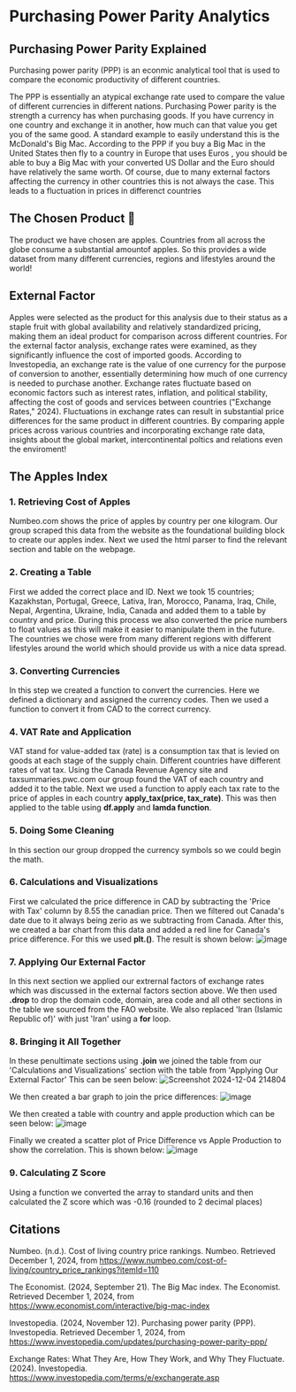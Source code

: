 # Purchasing Power Parity Analytics

## Purchasing Power Parity Explained
Purchasing power parity (PPP) is an econmic analytical tool that is used to compare the economic productivity of different countries.

The PPP is essentially an atypical exchange rate used to compare the value of different currencies in different nations. Purchasing Power parity is the strength a currency has when purchasing goods. If you have currency in one country and exchange it in another, how much can that value you get you of the same good. A standard example to easily understand this is the McDonald's Big Mac. According to the PPP if you buy a Big Mac in the United States then fly to a country in Europe that uses Euros , you should be able to buy a Big Mac with your converted US Dollar and the Euro should have relatively the same worth. Of course, due to many external factors affecting the currency in other countries this is not always the case. This leads to a fluctuation in prices in differenct countries

## The Chosen Product 🍎
The product we have chosen are apples. Countries from all across the globe consume a substantial amountof apples. So this provides a wide dataset from many different currencies, regions and lifestyles around the world! 


## External Factor
Apples were selected as the product for this analysis due to their status as a staple fruit with global availability and relatively standardized pricing, making them an ideal product for comparison across different countries. For the external factor analysis, exchange rates were examined, as they significantly influence the cost of imported goods. According to Investopedia, an exchange rate is the value of one currency for the purpose of conversion to another, essentially determining how much of one currency is needed to purchase another. Exchange rates fluctuate based on economic factors such as interest rates, inflation, and political stability, affecting the cost of goods and services between countries ("Exchange Rates," 2024). Fluctuations in exchange rates can result in substantial price differences for the same product in different countries. By comparing apple prices across various countries and incorporating exchange rate data, insights about the global market, intercontinental poltics and relations even the enviroment!


## The Apples Index

### 1. Retrieving Cost of Apples
Numbeo.com shows the price of apples by country per one kilogram. Our group scraped this data from the website as the foundational building block to create our apples index. Next we used the html parser to find the relevant section and table on the webpage. 

### 2. Creating a Table
First we added the correct place and ID. Next we took 15 countries; Kazakhstan, Portugal, Greece, Lativa, Iran, Morocco, Panama, Iraq, Chile, Nepal, Argentina, Ukraine, India, Canada and added them to a table by country and price. During this process we also converted the price numbers to float values as this will make it easier to manipulate them in the future. The countries we chose were from many different regions with different lifestyles around the world which should provide us with a nice data spread.

### 3. Converting Currencies
In this step we created a function to convert the currencies. Here we defined a dictionary and assigned the currency codes. Then we used a function to convert it from CAD to the correct currency.

### 4. VAT Rate and Application
VAT stand for value-added tax (rate) is a consumption tax that is levied on goods at each stage of the supply chain. Different countries have different rates of vat tax. Using the Canada Revenue Agency site and taxsummaries.pwc.com our group found the VAT of each country and added it to the table. Next we used a function to apply each tax rate to the price of apples in each country **apply_tax(price, tax_rate)**. This was then applied to the table using **df.apply** and **lamda function**.

### 5. Doing Some Cleaning
In this section our group dropped the currency symbols so we could begin the math.

### 6. Calculations and Visualizations
First we calculated the price difference in CAD by subtracting the 'Price with Tax' column by 8.55 the canadian price. Then we filtered out Canada's date due to it always being zerio as we subtracting from Canada. After this, we created a bar chart from this data and added a red line for Canada's price difference. For this we used **plt.()**. The result is shown below:
![image](https://github.com/user-attachments/assets/bea91f0f-beab-432e-8cf9-7bb33ddc1bce)

### 7. Applying Our External Factor
In this next section we applied our extrernal factors of exchange rates which was discussed in the external factors section above. We then used **.drop** to drop the domain code, domain, area code and all other sections in the table we sourced from the FAO website. We also replaced 'Iran (Islamic Republic of)' with just 'Iran' using a **for** loop.

### 8. Bringing it All Together
In these penultimate sections using **.join** we joined the table from our 'Calculations and Visualizations' section with the table from 'Applying Our External Factor' This can be seen below:
![Screenshot 2024-12-04 214804](https://github.com/user-attachments/assets/ac776534-e11a-4c82-bb49-b34a3e5630da)

We then created a bar graph to join the price differences:
![image](https://github.com/user-attachments/assets/bc5c5456-92ed-4936-8206-6aa42034f0f5)


We then created a table with country and apple production which can be seen below:
![image](https://github.com/user-attachments/assets/e323401e-469f-4eee-b3ec-b9fc48e73f0b)

Finally we created a scatter plot of Price Difference vs Apple Production to show the correlation. This is shown below:
![image](https://github.com/user-attachments/assets/81877f84-72aa-4a28-acc5-b85d2c6c7b94)

### 9. Calculating Z Score
Using a function we converted the array to standard units and then calculated the Z score which was -0.16 (rounded to 2 decimal places)




## Citations
Numbeo. (n.d.). Cost of living country price rankings. Numbeo. 
  Retrieved December 1, 2024, from https://www.numbeo.com/cost-of-living/country_price_rankings?itemId=110

The Economist. (2024, September 21). The Big Mac index. The Economist. 
  Retrieved December 1, 2024, from https://www.economist.com/interactive/big-mac-index

Investopedia. (2024, November 12). Purchasing power parity (PPP). Investopedia. 
  Retrieved December 1, 2024, from https://www.investopedia.com/updates/purchasing-power-parity-ppp/

 Exchange Rates: What They Are, How They Work, and Why They Fluctuate. (2024). Investopedia. https://www.investopedia.com/terms/e/exchangerate.asp

